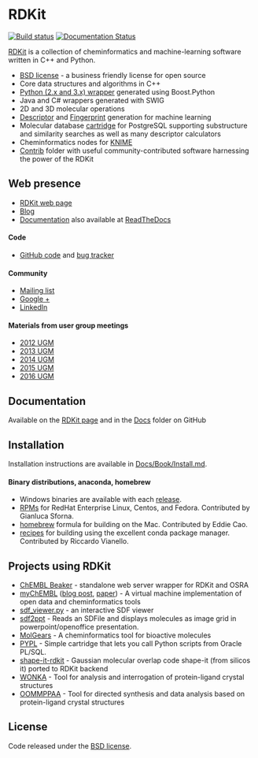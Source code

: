 # RDKit
[![Build status](https://travis-ci.org/rdkit/rdkit.svg)](https://travis-ci.org/rdkit/rdkit)
[![Documentation Status](https://readthedocs.org/projects/rdkit/badge/?version=latest)](http://rdkit.readthedocs.org/en/latest/)

[RDKit](https://github.com/rdkit/rdkit) is a collection of cheminformatics and machine-learning software written in C++ and Python.

  * [BSD license](https://github.com/rdkit/rdkit/blob/master/license.txt) - a business friendly license for open source
  * Core data structures and algorithms in C++
  * [Python (2.x and 3.x) wrapper](http://www.rdkit.org/docs/GettingStartedInPython.html) generated using Boost.Python
  * Java and C# wrappers generated with SWIG
  * 2D and 3D molecular operations
  * [Descriptor](http://www.rdkit.org/docs/GettingStartedInPython.html#list-of-available-descriptors) and [Fingerprint](http://www.rdkit.org/docs/GettingStartedInPython.html#list-of-available-fingerprints) generation for machine learning
  * Molecular database [cartridge](http://www.rdkit.org/docs/Cartridge.html) for PostgreSQL supporting substructure and similarity searches as well as many descriptor calculators
  * Cheminformatics nodes for [KNIME](http://tech.knime.org/community/rdkit)
  * [Contrib](https://github.com/rdkit/rdkit/tree/master/Contrib) folder with useful community-contributed software harnessing the power of the RDKit

## Web presence

  * [RDKit web page](https://github.com/rdkit/rdkit)
  * [Blog](https://rdkit.blogspot.com)
  * [Documentation](http://www.rdkit.org/docs/index.html) also
    available at [ReadTheDocs](http://rdkit.readthedocs.org/en/latest/)

#### Code

  * [GitHub code](https://github.com/rdkit) and [bug tracker](https://github.com/rdkit/rdkit/issues)

#### Community

  * [Mailing list](https://sourceforge.net/p/rdkit/mailman/)
  * [Google +](https://plus.google.com/u/0/116996224395614252219)
  * [LinkedIn](https://www.linkedin.com/groups/RDKit-8192558/about)

#### Materials from user group meetings

  * [2012 UGM](http://www.rdkit.org/UGM/2012/)
  * [2013 UGM](https://github.com/rdkit/UGM_2013)
  * [2014 UGM](https://github.com/rdkit/UGM_2014)
  * [2015 UGM](https://github.com/rdkit/UGM_2015)
  * [2016 UGM](https://github.com/rdkit/UGM_2016)

## Documentation
Available on the [RDKit page](http://www.rdkit.org/docs/index.html)
and in the [Docs](https://github.com/rdkit/rdkit/tree/master/Docs) folder on GitHub

## Installation

Installation instructions are available in [Docs/Book/Install.md](https://github.com/rdkit/rdkit/blob/master/Docs/Book/Install.md).

#### Binary distributions, anaconda, homebrew

  * Windows binaries are available with each [release](https://github.com/rdkit/rdkit/releases).
  * [RPMs](https://copr.fedoraproject.org/coprs/giallu/rdkit/) for RedHat Enterprise Linux, Centos, and Fedora. Contributed by Gianluca Sforna.
  * [homebrew](https://github.com/rdkit/homebrew-rdkit) formula for building on the Mac. Contributed by Eddie Cao.
  * [recipes](https://github.com/rdkit/conda-rdkit) for building using the excellent conda package manager. Contributed by Riccardo Vianello.

## Projects using RDKit

  * [ChEMBL Beaker](https://github.com/mnowotka/chembl_beaker) - standalone web server wrapper for RDKit and OSRA
  * [myChEMBL](https://github.com/chembl/mychembl) ([blog post](http://chembl.blogspot.de/2013/10/chembl-virtual-machine-aka-mychembl.html), [paper](http://bioinformatics.oxfordjournals.org/content/early/2013/11/20/bioinformatics.btt666)) - A virtual machine implementation of open data and cheminformatics tools
  * [sdf_viewer.py](https://github.com/apahl/sdf_viewer) - an interactive SDF viewer
  * [sdf2ppt](https://github.com/dkuhn/sdf2ppt) - Reads an SDFile and displays molecules as image grid in powerpoint/openoffice presentation.
  * [MolGears](https://github.com/admed/molgears) - A cheminformatics tool for bioactive molecules
  * [PYPL](http://www.biochemfusion.com/downloads/#OracleUtilities) - Simple cartridge that lets you call Python scripts from Oracle PL/SQL.
  * [shape-it-rdkit](https://github.com/jandom/shape-it-rdkit) - Gaussian molecular overlap code shape-it (from silicos it) ported to RDKit backend
  * [WONKA](http://wonka.sgc.ox.ac.uk/WONKA/) - Tool for analysis and interrogation of protein-ligand crystal structures
  * [OOMMPPAA](http://oommppaa.sgc.ox.ac.uk/OOMMPPAA/) - Tool for directed synthesis and data analysis based on protein-ligand crystal structures


## License

Code released under the [BSD license](https://github.com/rdkit/rdkit/blob/master/license.txt).
